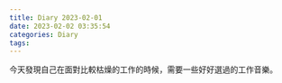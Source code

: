 ```yaml
---
title: Diary 2023-02-01
date: 2023-02-02 03:35:54
categories: Diary
tags:
---
```


今天發現自己在面對比較枯燥的工作的時候，需要一些好好選過的工作音樂。
